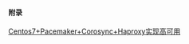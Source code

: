 #### 附录 ####
[Centos7+Pacemaker+Corosync+Haproxy实现高可用](http://blog.csdn.net/fanzhigang0/article/details/52597153)

